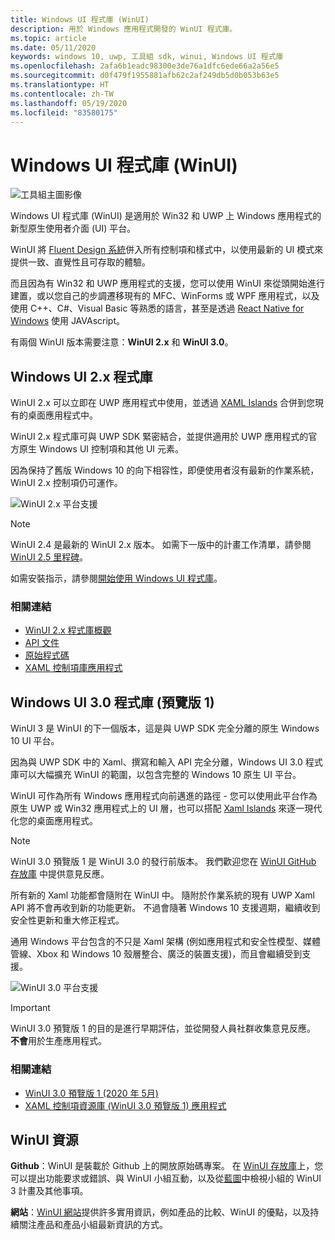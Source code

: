 ```yaml
---
title: Windows UI 程式庫 (WinUI)
description: 用於 Windows 應用程式開發的 WinUI 程式庫。
ms.topic: article
ms.date: 05/11/2020
keywords: windows 10, uwp, 工具組 sdk, winui, Windows UI 程式庫
ms.openlocfilehash: 2afa6b1eadc98300e3de76a1dfc6ede66a2a56e5
ms.sourcegitcommit: d0f479f1955881afb62c2af249db5d0b053b63e5
ms.translationtype: HT
ms.contentlocale: zh-TW
ms.lasthandoff: 05/19/2020
ms.locfileid: "83580175"
---
```

# <a name="windows-ui-library-winui"></a>Windows UI 程式庫 (WinUI)

![工具組主圖影像](../images/logo-winui.png)

Windows UI 程式庫 (WinUI) 是適用於 Win32 和 UWP 上 Windows 應用程式的新型原生使用者介面 (UI) 平台。

WinUI 將 [Fluent Design 系統](https://www.microsoft.com/design/fluent/#/)併入所有控制項和樣式中，以使用最新的 UI 模式來提供一致、直覺性且可存取的體驗。

而且因為有 Win32 和 UWP 應用程式的支援，您可以使用 WinUI 來從頭開始進行建置，或以您自己的步調遷移現有的 MFC、WinForms 或 WPF 應用程式，以及使用 C++、C#、Visual Basic 等熟悉的語言，甚至是透過 [React Native for Windows](https://microsoft.github.io/react-native-windows/) 使用 JAVAscript。

有兩個 WinUI 版本需要注意：**WinUI 2.x** 和 **WinUI 3.0**。

## <a name="windows-ui-2x-library"></a>Windows UI 2.x 程式庫

WinUI 2.x 可以立即在 UWP 應用程式中使用，並透過 [XAML Islands](/windows/apps/desktop/modernize/xaml-islands) 合併到您現有的桌面應用程式中。

WinUI 2.x 程式庫可與 UWP SDK 緊密結合，並提供適用於 UWP 應用程式的官方原生 Windows UI 控制項和其他 UI 元素。

因為保持了舊版 Windows 10 的向下相容性，即便使用者沒有最新的作業系統，WinUI 2.x 控制項仍可運作。

![WinUI 2.x 平台支援](../images/platforms-winui2.png)

> [!NOTE]
> WinUI 2.4 是最新的 WinUI 2.x 版本。 如需下一版中的計畫工作清單，請參閱 [WinUI 2.5 里程碑](https://github.com/microsoft/microsoft-ui-xaml/milestone/10)。

如需安裝指示，請參閱[開始使用 Windows UI 程式庫](winui2/getting-started.md)。

### <a name="related-links"></a>相關連結

- [WinUI 2.x 程式庫概觀](winui2/index.md)
- [API 文件](https://docs.microsoft.com/uwp/api/overview/winui/)
- [原始程式碼](https://aka.ms/winui)
- [XAML 控制項庫應用程式](https://www.microsoft.com/p/xaml-controls-gallery/9msvh128x2zt)

## <a name="windows-ui-30-library-preview-1"></a>Windows UI 3.0 程式庫 (預覽版 1)

WinUI 3 是 WinUI 的下一個版本，這是與 UWP SDK 完全分離的原生 Windows 10 UI 平台。

因為與 UWP SDK 中的 Xaml、撰寫和輸入 API 完全分離，Windows UI 3.0 程式庫可以大幅擴充 WinUI 的範圍，以包含完整的 Windows 10 原生 UI 平台。

WinUI 可作為所有 Windows 應用程式向前邁進的路徑 - 您可以使用此平台作為原生 UWP 或 Win32 應用程式上的 UI 層，也可以搭配 [Xaml Islands](https://docs.microsoft.com/windows/apps/desktop/modernize/xaml-islands) 來逐一現代化您的桌面應用程式。
 
> [!NOTE]
> WinUI 3.0 預覽版 1 是 WinUI 3.0 的發行前版本。 我們歡迎您在 [WinUI GitHub 存放庫](https://github.com/microsoft/microsoft-ui-xaml) 中提供意見反應。

所有新的 Xaml 功能都會隨附在 WinUI 中。 隨附於作業系統的現有 UWP Xaml API 將不會再收到新的功能更新。 不過會隨著 Windows 10 支援週期，繼續收到安全性更新和重大修正程式。

通用 Windows 平台包含的不只是 Xaml 架構 (例如應用程式和安全性模型、媒體管線、Xbox 和 Windows 10 殼層整合、廣泛的裝置支援)，而且會繼續受到支援。

![WinUI 3.0 平台支援](../images/platforms-winui3.png)

> [!Important]
> WinUI 3.0 預覽版 1 的目的是進行早期評估，並從開發人員社群收集意見反應。 **不會**用於生產應用程式。

### <a name="related-links"></a>相關連結

- [WinUI 3.0 預覽版 1 (2020 年 5月)](winui3/index.md)
- [XAML 控制項資源庫 (WinUI 3.0 預覽版 1) 應用程式](https://github.com/microsoft/Xaml-Controls-Gallery/tree/winui3alpha)

## <a name="winui-resources"></a>WinUI 資源

**Github**：WinUI 是裝載於 Github 上的開放原始碼專案。 在 [WinUI 存放庫](https://github.com/microsoft/microsoft-ui-xaml)上，您可以提出功能要求或錯誤、與 WinUI 小組互動，以及從[藍圖](https://github.com/microsoft/microsoft-ui-xaml/blob/master/docs/roadmap.md)中檢視小組的 WinUI 3 計畫及其他事項。

**網站**：[WinUI 網站](https://aka.ms/winui)提供許多實用資訊，例如產品的比較、WinUI 的優點，以及持續關注產品和產品小組最新資訊的方式。
